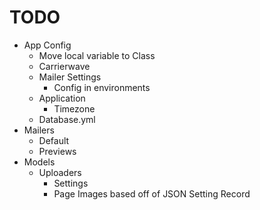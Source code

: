 # TODO

- App Config
  - Move local variable to Class
  - Carrierwave
  - Mailer Settings
    - Config in environments
  - Application
    - Timezone
  - Database.yml
- Mailers
  - Default
  - Previews
- Models
  - Uploaders
    - Settings
    - Page Images based off of JSON Setting Record
